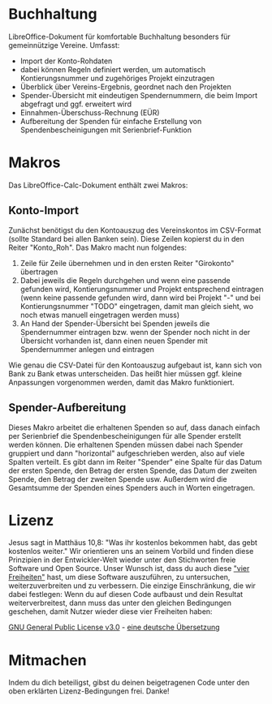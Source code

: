 # Buchhaltung
LibreOffice-Dokument für komfortable Buchhaltung besonders für gemeinnützige Vereine. Umfasst:
- Import der Konto-Rohdaten
- dabei können Regeln definiert werden, um automatisch Kontierungsnummer und zugehöriges Projekt einzutragen
- Überblick über Vereins-Ergebnis, geordnet nach den Projekten
- Spender-Übersicht mit eindeutigen Spendernummern, die beim Import abgefragt und ggf. erweitert wird
- Einnahmen-Überschuss-Rechnung (EÜR)
- Aufbereitung der Spenden für einfache Erstellung von Spendenbescheinigungen mit Serienbrief-Funktion

# Makros
Das LibreOffice-Calc-Dokument enthält zwei Makros:

## Konto-Import
Zunächst benötigst du den Kontoauszug des Vereinskontos im CSV-Format (sollte Standard bei allen Banken sein). Diese Zeilen kopierst du in den Reiter "Konto_Roh".
Das Makro macht nun folgendes:
1. Zeile für Zeile übernehmen und in den ersten Reiter "Girokonto" übertragen
2. Dabei jeweils die Regeln durchgehen und wenn eine passende gefunden wird, Kontierungsnummer und Projekt entsprechend eintragen (wenn keine passende gefunden wird, dann wird bei Projekt "-" und bei Kontierungsnummer "TODO" eingetragen, damit man gleich sieht, wo noch etwas manuell eingetragen werden muss)
3. An Hand der Spender-Übersicht bei Spenden jeweils die Spendernummer eintragen bzw. wenn der Spender noch nicht in der Übersicht vorhanden ist, dann einen neuen Spender mit Spendernummer anlegen und eintragen

Wie genau die CSV-Datei für den Kontoauszug aufgebaut ist, kann sich von Bank zu Bank etwas unterscheiden. Das heißt hier müssen ggf. kleine Anpassungen vorgenommen werden, damit das Makro funktioniert.

## Spender-Aufbereitung
Dieses Makro arbeitet die erhaltenen Spenden so auf, dass danach einfach per Serienbrief die Spendenbescheinigungen für alle Spender erstellt werden können.
Die erhaltenen Spenden müssen dabei nach Spender gruppiert und dann "horizontal" aufgeschrieben werden, also auf viele Spalten verteilt.
Es gibt dann im Reiter "Spender" eine Spalte für das Datum der ersten Spende, den Betrag der ersten Spende, das Datum der zweiten Spende, den Betrag der zweiten Spende usw.
Außerdem wird die Gesamtsumme der Spenden eines Spenders auch in Worten eingetragen.

# Lizenz
Jesus sagt in Matthäus 10,8: "Was ihr kostenlos bekommen habt, das gebt kostenlos weiter."
Wir orientieren uns an seinem Vorbild und finden diese Prinzipien in der Entwickler-Welt wieder unter den Stichworten freie Software und Open Source.
Unser Wunsch ist, dass du auch diese ["vier Freiheiten"](http://www.gnu.org/philosophy/free-sw.de.html) hast, um diese Software auszuführen, zu untersuchen, weiterzuverbreiten und zu verbessern.
Die einzige Einschränkung, die wir dabei festlegen: Wenn du auf diesen Code aufbaust und dein Resultat weiterverbreitest, dann muss das unter den gleichen Bedingungen geschehen, damit Nutzer wieder diese vier Freiheiten haben:

[GNU General Public License v3.0](LICENSE) - [eine deutsche Übersetzung](http://www.gnu.de/documents/gpl.de.html)

# Mitmachen
Indem du dich beteiligst, gibst du deinen beigetragenen Code unter den oben erklärten Lizenz-Bedingungen frei. Danke!
